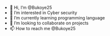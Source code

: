 - 👋 Hi, I’m @Bukoye25
- 👀 I’m interested in Cyber security
- 🌱 I’m currently learning programming language
- 💞️ I’m looking to collaborate on projects
- 📫 How to reach me @Bukoye25

<!---
Bukoye25/Bukoye25 is a ✨ special ✨ repository because its `README.md` (this file) appears on your GitHub profile.
You can click the Preview link to take a look at your changes.
--->
